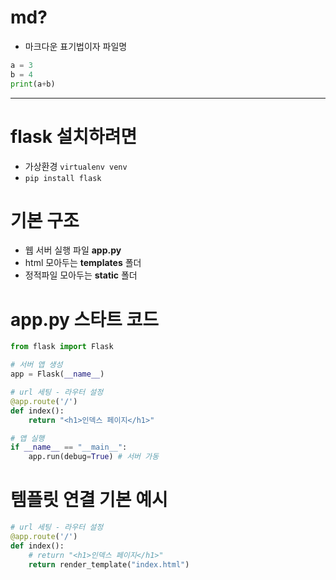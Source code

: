 # md?
- 마크다운 표기법이자 파일명

```python
a = 3
b = 4
print(a+b)
```
---

# **flask 설치하려면**
- 가상환경 `virtualenv venv`
- `pip install flask`

# 기본 구조
- 웹 서버 실행 파일 **app.py**
- html 모아두는 **templates** 폴더
- 정적파일 모아두는 **static** 폴더

# app.py 스타트 코드
```python
from flask import Flask

# 서버 앱 생성
app = Flask(__name__)

# url 세팅 - 라우터 설정
@app.route('/')
def index():
    return "<h1>인덱스 페이지</h1>"

# 앱 실행
if __name__ == "__main__":
    app.run(debug=True) # 서버 가동
```

# 템플릿 연결 기본 예시
```python
# url 세팅 - 라우터 설정
@app.route('/')
def index():
    # return "<h1>인덱스 페이지</h1>"
    return render_template("index.html")
```
